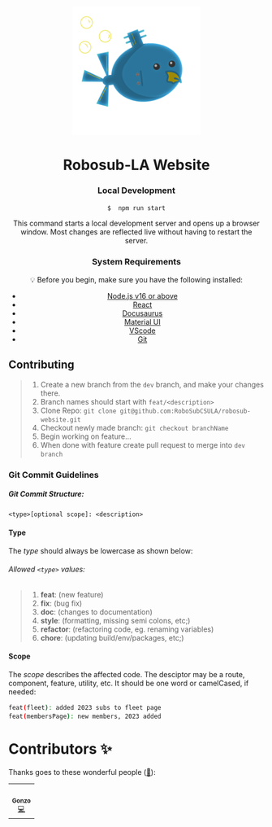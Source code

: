 <div align="center">

<img src="/static/img/RoboSubLogo.png" alt="RobosubLogo" width="50%"/>
<h1>Robosub-LA Website</h1>

### Local Development

```
$  npm run start
```

This command starts a local development server and opens up a browser window. Most changes are reflected live without having to restart the server.

### System Requirements

:bulb: Before you begin, make sure you have the following installed:

- [Node.js v16 or above](https://nodejs.org/en/download/)
- [React](https://reactjs.org/)
- [Docusaurus](https://docusaurus.io/)
- [Material UI](https://mui.com/)
- [VScode](https://code.visualstudio.com/)
- [Git](https://git-scm.com/book/en/v2/Getting-Started-Installing-Git/)
</div>

## Contributing
> 1. Create a new branch from the `dev` branch, and make your changes there.
> 2. Branch names should start with `feat/<description>`
> 3. Clone Repo: ```git clone git@github.com:RoboSubCSULA/robosub-website.git ```
> 4. Checkout newly made branch: ``` git checkout branchName ```
> 5. Begin working on feature...
> 6. When done with feature create pull request to merge into `dev branch`  
 
### Git Commit Guidelines
##### Git Commit Structure:
```
<type>[optional scope]: <description>
```
#### Type
The *type* should always be lowercase as shown below:
###### Allowed `<type>` values: 
>1. **feat**: (new feature)
>2. **fix**: (bug fix)
>3. **doc**: (changes to documentation)
>4. **style**: (formatting, missing semi colons, etc;)
>5. **refactor**: (refactoring code, eg. renaming variables)
>6. **chore**: (updating build/env/packages, etc;)

#### Scope
The *scope* describes the affected code. The desciptor may be a route, component, feature, utility, etc. It should be one word or camelCased, if needed:

```bash
feat(fleet): added 2023 subs to fleet page
feat(membersPage): new members, 2023 added 
```

# Contributors ✨

Thanks goes to these wonderful people ([:hugs:](https://allcontributors.org/docs/en/emoji-key)):

<!-- ALL-CONTRIBUTORS-LIST:START - Do not remove or modify this section -->
<!-- prettier-ignore-start -->
<!-- markdownlint-disable -->
<table>
  <tr>
    <td align="center"><a href="https://github.com/gonzo-32"><img src="https://avatars.githubusercontent.com/u/26438045?v=4?s=100" width="100px;" alt=""/><br /><sub><b>Gonzo</b></sub></a><br /><a href="https://github.com/RoboSubCSULA/robosub-website/commits?author=gonzo-32" title="Code">💻</a></td>

  </tr>
</table>

<!-- markdownlint-restore -->
<!-- prettier-ignore-end -->

<!-- ALL-CONTRIBUTORS-LIST:END -->